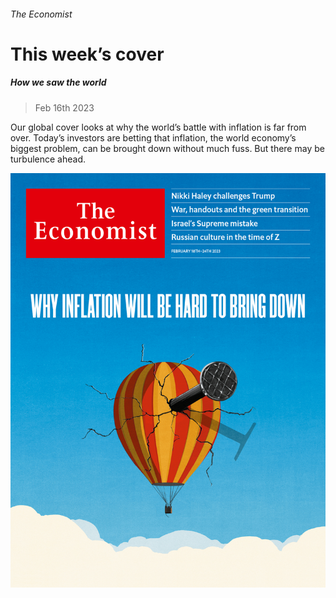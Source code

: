 ###### The Economist

# This week’s cover 

##### How we saw the world 

> Feb 16th 2023 

Our global cover looks at why the world’s battle with inflation is far from over. Today’s investors are betting that inflation, the world economy’s biggest problem, can be brought down without much fuss. But there may be turbulence ahead. 

![image](images/20230218_DE_US.jpg) 





